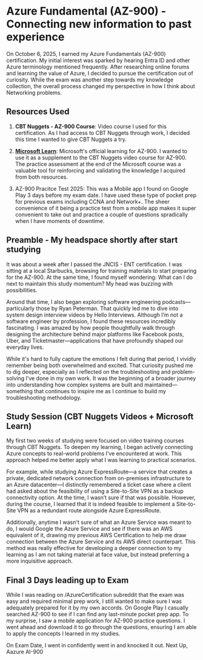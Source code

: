 # Azure Fundamental (AZ-900) - Connecting new information to past experience #

On October 6, 2025, I earned my Azure Fundamentals (AZ-900) certification. My initial interest was sparked by hearing Entra ID and other Azure terminology mentioned frequently. After researching online forums and learning the value of Azure, I decided to pursue the certification out of curiosity. While the exam was another step towards my knowledge collection, the overall process changed my perspective in how I think about Networking problems. 

## Resources Used ##
1. **CBT Nuggets - AZ-900 Course**: Video course I used for this certification. As I had access to CBT Nuggets through work, I decided this time I wanted to give CBT Nuggets a try.
   
2. [**Microsoft Learn**](https://learn.microsoft.com/en-us/training/courses/az-900t00): Microsoft's official learning for AZ-900. I wanted to use it as a supplement to the CBT Nuggets video course for AZ-900. The practice assessment at the end of the Microsoft course was a valuable tool for reinforcing and validating the knowledge I acquired from both resources. 

3. AZ-900 Pracitce Test 2025: This was a Mobile app I found on Google Play 3 days before my exam date. I have used these type of pocket prep for previous exams including CCNA and Network+. The sheer convenience of it being a practice test from a mobile app makes it super convenient to take out and practice a couple of questions spradically when I have moments of downtime.

## Preamble - My headspace shortly after start studying ##
It was about a week after I passed the JNCIS - ENT
 certification. I was sitting at a local Starbucks, browsing for training materials to start preparing for the AZ-900. At the same time, I found myself wondering: What can I do next to maintain this study momentum? My head was buzzing with possibilities.

Around that time, I also began exploring software engineering podcasts—particularly those by Ryan Peterman. That quickly led me to dive into system design interview videos by Hello Interviews. Although I’m not a software engineer by profession, I found these resources incredibly fascinating. I was amazed by how people thoughtfully walk through designing the architecture behind major platforms like Facebook posts, Uber, and Ticketmaster—applications that have profoundly shaped our everyday lives.

While it's hard to fully capture the emotions I felt during that period, I vividly remember being both overwhelmed and excited. That curiosity pushed me to dig deeper, especially as I reflected on the troubleshooting and problem-solving I’ve done in my own work. It was the beginning of a broader journey into understanding how complex systems are built and maintained—something that continues to inspire me as I continue to build my troubleshooting methodology.

## Study Session (CBT Nuggets Videos + Microsoft Learn) ##
My first two weeks of studying were focused on video training courses through CBT Nuggets. To deepen my learning, I began actively connecting Azure concepts to real-world problems I’ve encountered at work. This approach helped me better apply what I was learning to practical scenarios.

For example, while studying Azure ExpressRoute—a service that creates a private, dedicated network connection from on-premises infrastructure to an Azure datacenter—I distinctly remembered a ticket case where a client had asked about the feasibility of using a Site-to-Site VPN as a backup connectivity option. At the time, I wasn’t sure if that was possible. However, during the course, I learned that it is indeed feasible to implement a Site-to-Site VPN as a redundant route alongside Azure ExpressRoute.

Additionally, anytime I wasn't sure of what an Azure Service was meant to do, I would Google the Azure Service and see if there was an AWS equivalent of it, drawing my previous AWS Certification to help me draw connection between the Azure Service and its AWS direct counterpart. This method was really effective for developing a deeper connection to my learning as I am not taking material at face value, but instead preferring a more inquisitive approach.

## Final 3 Days leading up to Exam ##
While I was reading on /AzureCertification subreddit that the exam was easy and required minimal prep work, I still wanted to make sure I was adequately prepared for it by my own accords. On Google Play I casually searched AZ-900 to see if I can find any last-minute pocket prep app. To my surprise, I saw a mobile application for AZ-900 practice questions. I went ahead and download it to go through the questions, ensuring I am able to apply the concepts I learned in my studies. 

On Exam Date, I went in confidently went in and knocked it out. Next Up, Aazure AI-900




